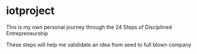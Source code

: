 # iotproject
This is my own personal journey through the 24 Steps of Disciplined Entrepreneurship

These steps will help me valididate an idea from seed to full blown company
